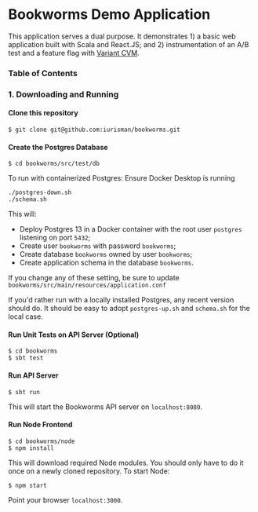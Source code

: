 # Bookworms Demo Application 
This application serves a dual purpose. It demonstrates 1) a basic web application built with Scala
and React.JS; and 2) instrumentation of an A/B test and a feature flag with 
[Variant CVM](https://getvariant.dev).

### Table of Contents

### 1. Downloading and Running

#### Clone this repository 
```shell
$ git clone git@github.com:iurisman/bookworms.git
```

#### Create the Postgres Database
```shell
$ cd bookworms/src/test/db
```
To run with containerized Postgres:
Ensure Docker Desktop is running
```shell
./postgres-down.sh
./schema.sh
```
This will:
* Deploy Postgres 13 in a Docker container with the root user `postgres` listening on port `5432`;
* Create user `bookworms` with password `bookworms`;
* Create database `bookworms` owned by user `bookworms`;
* Create application schema in the database `bookworms`.

If you change any of these setting, be sure to update `bookworms/src/main/resources/application.conf`

If you'd rather run with a locally installed Postgres, any recent version should do. It should be
easy to adopt `postgres-up.sh` and `schema.sh` for the local case.

#### Run Unit Tests on API Server (Optional)
```shell
$ cd bookworms
$ sbt test
```

#### Run API Server
```shell
$ sbt run
```
This will start the Bookworms API server on `localhost:8080`.

#### Run Node Frontend
```shell
$ cd bookworms/node
$ npm install
```
This will download required Node modules. You should only have to do it once on a newly cloned
repository. To start Node:
```shell
$ npm start
```
Point your browser `localhost:3000`.

